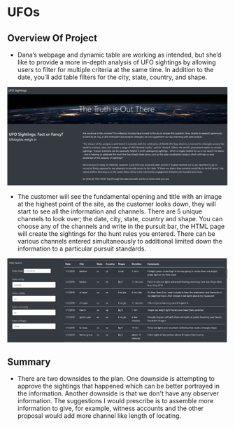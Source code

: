 # UFOs
## Overview Of Project

- Dana’s webpage and dynamic table are working as intended, but she’d like to provide a more in-depth analysis of UFO sightings by allowing users to filter for multiple criteria at the same time. In addition to the date, you’ll add table filters for the city, state, country, and shape.

![Ufo's](Capture1.png.svg.png)

- The customer will see the fundamental opening and title with an image at the highest point of the site, as the customer looks down, they will start to see all the information and channels. There are 5 unique channels to look over; the date, city, state, country and shape. You can choose any of the channels and write in the pursuit bar, the HTML page will create the sightings for the hunt rules you entered. There can be various channels entered simultaneously to additional limited down the information to a particular pursuit standards.

 ![Ufo's](Capture.png.svg.png)


 ## Summary
 
- There are two downsides to the plan. One downside is attempting to approve the sightings that happened which can be better portrayed in the information. Another downside is that we don't have any observer information. The suggestions I would prescribe is to assemble more information to give, for example, witness accounts and the other proposal would add more channel like length of locating.





